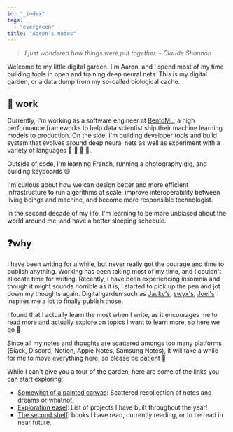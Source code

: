 ```yaml
---
id: "_index"
tags:
  - "evergreen"
title: "Aaron's notes"
---
```


> _I just wondered how things were put together. - Claude Shannon_

Welcome to my little digital garden. I'm Aaron, and I spend most of my time
building tools in open and training deep neural nets. This is my digital garden,
or a data dump from my so-called biological cache.

## 📖 work

Currently, I'm working as a software engineer at
[BentoML](https://www.bentoml.com/), a high performance frameworks to help data
scientist ship their machine learning models to production. On the side, I'm
building developer tools and build system that evolves around deep neural nets
as well as experiment with a variety of languages 🦀 🐍 🐉 👻.

Outside of code, I'm learning French, running a photography gig, and building
keyboards 😄

I'm curious about how we can design better and more efficient infrastructure to
run algorithms at scale, improve interoperability between living beings and
machine, and become more responsible technologist.

In the second decade of my life, I'm learning to be more unbiased about the
world around me, and have a better sleeping schedule.

## ❓why

I have been writing for a while, but never really got the courage and time to
publish anything. Working has been taking most of my time, and I couldn't
allocate time for writing. Recently, I have been experiencing insomnia and
though it might sounds horrible as it is, I started to pick up the pen and jot
down my thoughts again. Digital garden such as [Jacky's](https://jzhao.xyz),
[swyx's](https://publish.obsidian.md/swyx/README),
[Joel's](https://joelhooks.com/) inspires me a lot to finally publish those.

I found that I actually learn the most when I write, as it encourages me to read
more and actually explore on topics I want to learn more, so here we go 🚀

Since all my notes and thoughts are scattered amongs too many platforms (Slack,
Discord, Notion, Apple Notes, Samsung Notes), it will take a while for me to
move everything here, so please be patient 🐣

While I can't give you a tour of the garden, here are some of the links you can
start exploring:

- [Somewhat of a painted canvas](/dump): Scattered recollection of notes and dreams or whatnot.
- [Exploration easel](/dump/Projects.md): List of projects I have built throughout the year!
- [The second shelf](/books): books I have read, currently reading, or to be read in near future.
